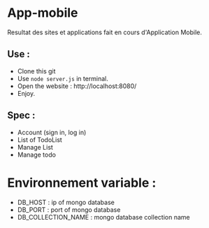# App-mobile
Resultat des sites et applications fait en cours d'Application Mobile.

## Use :

* Clone this git
* Use `node server.js` in terminal.
* Open the website : http://localhost:8080/
* Enjoy.

## Spec :

* Account (sign in, log in)
* List of TodoList
* Manage List
* Manage todo

# Environnement variable :

* DB_HOST : ip of mongo database
* DB_PORT : port of mongo database
* DB_COLLECTION_NAME : mongo database collection name